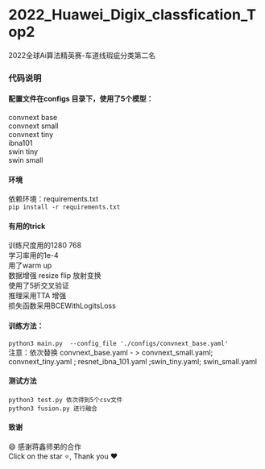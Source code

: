 # 2022_Huawei_Digix_classfication_Top2
 2022全球Ai算法精英赛-车道线瑕疵分类第二名 

### 代码说明
#### 配置文件在configs 目录下，使用了5个模型：
convnext base  
convnext small  
convnext tiny  
ibna101  
swin tiny  
swin small  


#### 环境
 依赖环境：requirements.txt  
`
pip install -r requirements.txt
`


#### 有用的trick
训练尺度用的1280 768  
学习率用的1e-4  
用了warm up  
数据增强 resize flip 放射变换  
使用了5折交叉验证  
推理采用TTA 增强  
损失函数采用BCEWithLogitsLoss  

#### 训练方法：
`
python3 main.py  --config_file './configs/convnext_base.yaml'      
`  
注意：依次替换  convnext_base.yaml - >  convnext_small.yaml;   convnext_tiny.yaml ; resnet_ibna_101.yaml ;swin_tiny.yaml; swin_small.yaml  

#### 测试方法
`
python3 test.py 依次得到5个csv文件  
`  
`
python3 fusion.py 进行融合
`  

#### 致谢
:smile: 感谢蒋鑫师弟的合作  
Click on the star  :star:, Thank you :heart:


